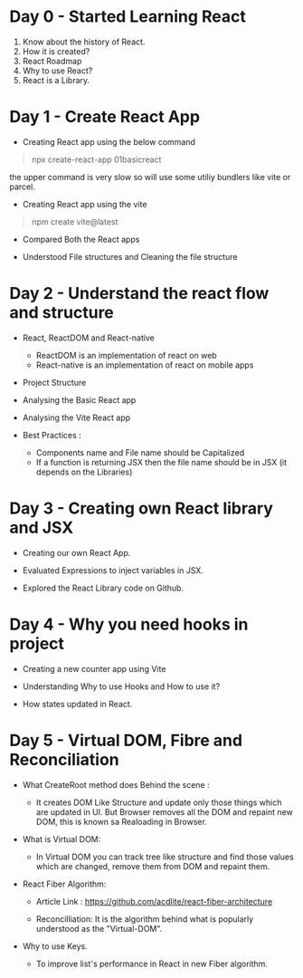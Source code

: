 # Day 0 - Started Learning React

1. Know about the history of React.
2. How it is created?
3. React Roadmap
4. Why to use React?
5. React is a Library.

# Day 1 - Create React App

* Creating React app using the below command

> npx create-react-app 01basicreact

the upper command is very slow so will use some utiliy bundlers like vite or parcel.

* Creating React app using the vite 

> npm create vite@latest

* Compared Both the React apps 

* Understood File structures and Cleaning the file structure

# Day 2 - Understand the react flow and structure

* React, ReactDOM and React-native
    - ReactDOM is an implementation of react on web
    - React-native is an implementation of react on mobile apps

* Project Structure

* Analysing the Basic React app

* Analysing the Vite React app

* Best Practices : 
    - Components name and File name should be Capitalized
    - If a function is returning JSX then the file name should be in JSX (it depends on the Libraries)

# Day 3 - Creating own React library and JSX

* Creating our own React App.

* Evaluated Expressions to inject variables in JSX.

* Explored the React Library code on Github.

# Day 4 - Why you need hooks in project

* Creating a new counter app using Vite

* Understanding Why to use Hooks and How to use it?

* How states updated in React.

# Day 5 - Virtual DOM, Fibre and Reconciliation

* What CreateRoot method does Behind the scene :
    - It creates DOM Like Structure and update only those things which are updated in UI. But Browser removes all the DOM and repaint new DOM, this is known sa Realoading in Browser.

* What is Virtual DOM: 
    - In Virtual DOM you can track tree like structure and find those values which are changed, remove them from DOM and repaint them.

* React Fiber Algorithm: 
    - Article Link : https://github.com/acdlite/react-fiber-architecture

    - Reconcilliation: It is the algorithm behind what is popularly understood as the "Virtual-DOM".

* Why to use Keys.
    - To improve list's performance in React in new Fiber algorithm.